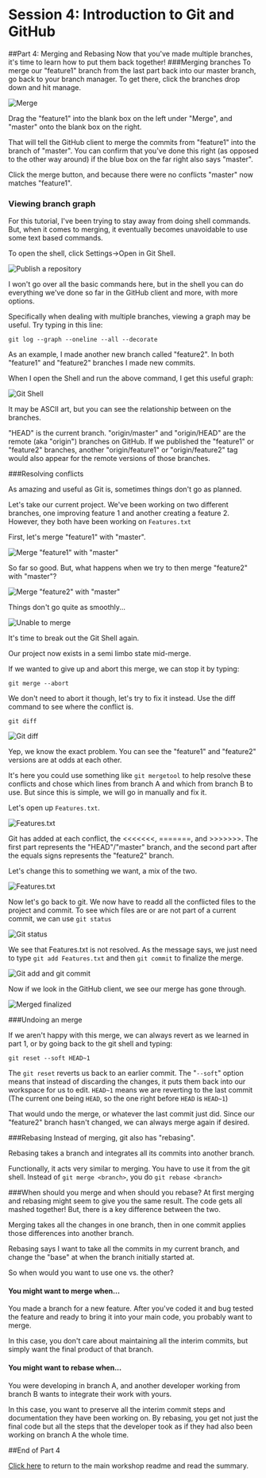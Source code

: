Session 4: Introduction to Git and GitHub
================================================================

##Part 4: Merging and Rebasing
Now that you've made multiple branches, it's time to learn how to put them back together!
###Merging branches
To merge our "feature1" branch from the last part back into our master branch, go back to your branch manager. To get there, click the branches drop down and hit manage.

![Merge](Screenshots/Merging01.png)

Drag the "feature1" into the blank box on the left under "Merge", and "master" onto the blank box on the right.

That will tell the GitHub client to merge the commits from "feature1" into the branch of "master". You can confirm that you've done this right (as opposed to the other way around) if the blue box on the far right also says "master".

Click the merge button, and because there were no conflicts "master" now matches "feature1".

### Viewing branch graph

For this tutorial, I've been trying to stay away from doing shell commands. But, when it comes to merging, it eventually becomes unavoidable to use some text based commands.

To open the shell, click Settings->Open in Git Shell.

![Publish a repository](Screenshots/Merging02.png)

I won't go over all the basic commands here, but in the shell you can do everything we've done so far in the GitHub client and more, with more options.

Specifically when dealing with multiple branches, viewing a graph may be useful. Try typing in this line:

`git log --graph --oneline --all --decorate`

As an example, I made another new branch called "feature2". In both "feature1" and "feature2" branches I made new commits.

When I open the Shell and run the above command, I get this useful graph:

![Git Shell](Screenshots/Merging03.png)

It may be ASCII art, but you can see the relationship between on the branches.

"HEAD" is the current branch. "origin/master" and "origin/HEAD" are the remote (aka "origin") branches on GitHub. If we published the "feature1" or "feature2" branches, another "origin/feature1" or "origin/feature2" tag would also appear for the remote versions of those branches.

###Resolving conflicts

As amazing and useful as Git is, sometimes things don't go as planned.

Let's take our current project. We've been working on two different branches, one improving feature 1 and another creating a feature 2. However, they both have been working on `Features.txt`

First, let's merge "feature1" with "master".

![Merge "feature1" with "master"](Screenshots/Merging04.png)

So far so good. But, what happens when we try to then merge "feature2" with "master"?

![Merge "feature2" with "master"](Screenshots/Merging05.png)

Things don't go quite as smoothly...

![Unable to merge](Screenshots/Merging06.png)

It's time to break out the Git Shell again.

Our project now exists in a semi limbo state mid-merge.

If we wanted to give up and abort this merge, we can stop it by typing:

`git merge --abort`

We don't need to abort it though, let's try to fix it instead. Use the diff command to see where the conflict is.

`git diff`

![Git diff](Screenshots/Merging07.png)

Yep, we know the exact problem. You can see the "feature1" and "feature2" versions are at odds at each other.

It's here you could use something like `git mergetool` to help resolve these conflicts and chose which lines from branch A and which from branch B to use. But since this is simple, we will go in manually and fix it.

Let's open up `Features.txt`.

![Features.txt](Screenshots/Merging08.png)

Git has added at each conflict, the <<<<<<<, =======, and >>>>>>>. The first part represents the "HEAD"/"master" branch, and the second part after the equals signs represents the "feature2" branch.

Let's change this to something we want, a mix of the two.

![Features.txt](Screenshots/Merging09.png)

Now let's go back to git. We now have to readd all the conflicted files to the project and commit. To see which files are or are not part of a current commit, we can use `git status`

![Git status](Screenshots/Merging10.png)

We see that Features.txt is not resolved. As the message says, we just need to type `git add Features.txt` and then `git commit` to finalize the merge.

![Git add and git commit](Screenshots/Merging11.png)

Now if we look in the GitHub client, we see our merge has gone through.

![Merged finalized](Screenshots/Merging12.png)

###Undoing an merge

If we aren't happy with this merge, we can always revert as we learned in part 1, or by going back to the git shell and typing: 

`git reset --soft HEAD~1`

The `git reset` reverts us back to an earlier commit. The "`--soft`" option means that instead of discarding the changes, it puts them back into our workspace for us to edit. `HEAD~1` means we are reverting to the last commit (The current one being `HEAD`, so the one right before `HEAD` is `HEAD~1`)

That would undo the merge, or whatever the last commit just did. Since our "feature2" branch hasn't changed, we can always merge again if desired.

###Rebasing
Instead of merging, git also has "rebasing".

Rebasing takes a branch and integrates all its commits into another branch.

Functionally, it acts very similar to merging. You have to use it from the git shell. Instead of `git merge <branch>`, you do `git rebase <branch>`

###When should you merge and when should you rebase?
At first merging and rebasing might seem to give you the same result. The code gets all mashed together! But, there is a key difference between the two.

Merging takes all the changes in one branch, then in one commit applies those differences into another branch.

Rebasing says I want to take all the commits in my current branch, and change the "base" at when the branch initially started at.

So when would you want to use one vs. the other?

#### You might want to merge when...
You made a branch for a new feature. After you've coded it and bug tested the feature and ready to bring it into your main code, you probably want to merge.

In this case, you don't care about maintaining all the interim commits, but simply want the final product of that branch.

#### You might want to rebase when...
You were developing in branch A, and another developer working from branch B wants to integrate their work with yours. 

In this case, you want to preserve all the interim commit steps and documentation they have been working on. By rebasing, you get not just the final code but all the steps that the developer took as if they had also been working on branch A the whole time.

##End of Part 4

[Click here](../README.md "Open main readme") to return to the main workshop readme and read the summary.